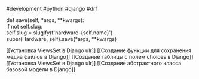 #development #python #django #drf

def save(self, *args, **kwargs):  
    if not self.slug:  
        self.slug = slugify(f'hardware-{self.name}')  
    super(Hardware, self).save(*args, **kwargs)

[[Установка ViewsSet в Django ulr]]
[[Создание функции для сохранения медиа файлов в Django]]
[[Создание таблицы с полем choices в Django]]
[[Установка ViewsSet в Django ulr]]
[[Создание абстрактного класса базовой модели в Django]]
